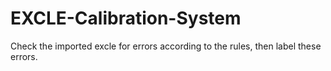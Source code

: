 # EXCLE-Calibration-System
Check the imported excle for errors according to the rules, then  label these errors.
